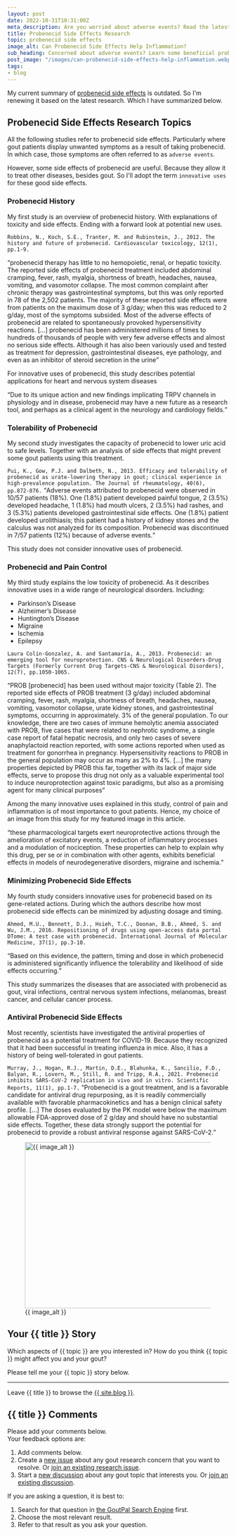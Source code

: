 ```yaml
---
layout: post
date: 2022-10-31T10:31:00Z
meta_description: Are you worried about adverse events? Read the latest research. Then learn some beneficial probenecid side effects.
title: Probenecid Side Effects Research
topic: probenecid side effects
image_alt: Can Probenecid Side Effects Help Inflammation?
sub_heading: Concerned about adverse events? Learn some beneficial probenecid side effects.
post_image: "/images/can-probenecid-side-effects-help-inflammation.webp"
tags:
- blog
---
```

<p>My current summary of <a href="https://goutpal.com/gout-treatment/avoid-gout/probenecid-side-effects/">probenecid side effects</a> is outdated. So I'm renewing it based on the latest research. Which I have summarized below.</p>
<h2 id="topics">Probenecid Side Effects Research Topics</h2>
<p>All the following studies refer to probenecid side effects. Particularly where gout patients display unwanted symptoms as a result of taking probenecid. In which case, those symptoms are often referred to as <code>adverse events</code>.</p>
<p>However, some side effects of probenecid are useful. Because they allow it to treat other diseases, besides gout. So I'll adopt the term <code>innovative uses</code> for these good side effects.</p>
<h3 id="history">Probenecid History</h3>
<p>My first study is an overview of probenecid history. With explanations of toxicity and side effects. Ending with a forward look at potential new uses.</p>
<p><code>Robbins, N., Koch, S.E., Tranter, M. and Rubinstein, J., 2012. The history and future of probenecid. Cardiovascular toxicology, 12(1), pp.1-9.</code></p>

<q cite="https://doi.org/10.1007/s12012-011-9145-8">probenecid therapy has little to no hemopoietic, renal, or hepatic toxicity. The reported side effects of probenecid treatment included abdominal cramping, fever, rash, myalgia, shortness of breath, headaches, nausea, vomiting, and vasomotor collapse. The most common complaint after chronic therapy was gastrointestinal symptoms, but this was only reported in 78 of the 2,502 patients. The majority of these reported side effects were from patients on the maximum dose of 3 g/day; when this was reduced to 2 g/day, most of the symptoms subsided. Most of the adverse effects of probenecid are related to spontaneously provoked hypersensitivity reactions. […] probenecid has been administered millions of times to hundreds of thousands of people with very few adverse effects and almost no serious side effects. Although it has also been variously used and tested as treatment for depression, gastrointestinal diseases, eye pathology, and even as an inhibitor of steroid secretion in the urine</q>
<p>For innovative uses of probenecid, this study describes potential applications for heart and nervous system diseases</p>
<p><q cite="https://doi.org/10.1007/s12012-011-9145-8">Due to its unique action and new findings implicating TRPV
channels in physiology and in disease, probenecid may
have a new future as a research tool, and perhaps as a
clinical agent in the neurology and cardiology fields.</q></p>
<h3 id="tolerability">Tolerability of Probenecid</h3>
<p>My second study investigates the capacity of probenecid to lower uric acid to safe levels. Together with an analysis of side effects that might prevent some gout patients using this treatment.</p>
<p><code>Pui, K., Gow, P.J. and Dalbeth, N., 2013. Efficacy and tolerability of probenecid as urate-lowering therapy in gout; clinical experience in high-prevalence population. The Journal of rheumatology, 40(6), pp.872-876.</code>
<q cite="https://doi.org/10.3899/jrheum.121301">Adverse events attributed to probenecid were observed in 10/57 patients (18%). One (1.8%) patient developed painful tongue, 2 (3.5%) developed headache, 1 (1.8%) had mouth ulcers, 2 (3.5%) had rashes, and 3 (5.3%) patients developed gastrointestinal side effects. One (1.8%) patient developed urolithiasis; this patient had a history of kidney stones and the calculus was not analyzed for its composition. Probenecid was discontinued in 7/57 patients (12%) because of adverse events.</q></p>
<p>This study does not consider innovative uses of probenecid.</p>
<h3 id="pain">Probenecid and Pain Control</h3>
<p>My third study explains the low toxicity of probenecid. As it describes innovative uses in a wide range of neurological disorders. Including: </p>
<ul>
<li>Parkinson’s Disease</li>
<li>Alzheimer’s Disease</li>
<li>Huntington’s Disease</li>
<li>Migraine</li>
<li>Ischemia</li>
<li>Epilepsy</li>
</ul>
<p><code>Laura Colin-Gonzalez, A. and Santamaría, A., 2013. Probenecid: an emerging tool for neuroprotection. CNS &amp; Neurological Disorders-Drug Targets (Formerly Current Drug Targets-CNS &amp; Neurological Disorders), 12(7), pp.1050-1065.</code></p>
<p><q cite="https://doi.org/10.2174/18715273113129990090">PROB [probenecid] has been used without major toxicity (Table 2). The reported side effects of PROB treatment (3 g/day) included abdominal cramping, fever, rash, myalgia, shortness of breath, headaches, nausea, vomiting, vasomotor collapse, urate kidney stones, and gastrointestinal symptoms, occurring in approximately. 3% of the general population. To our knowledge, there are two cases of immune hemolytic anemia associated with PROB, five cases that were related to nephrotic syndrome, a single case report of fatal hepatic necrosis, and only two cases of severe anaphylactoid reaction reported, with some actions reported when used as treatment for gonorrhea in pregnancy. 
Hypersensitivity reactions to PROB in the general population may occur as many as 2% to 4%. […] the many properties depicted by PROB this far, together with its lack of major side effects, serve to propose this drug not only as a valuable experimental tool to induce neuroprotection against toxic paradigms, but also as a promising agent for many clinical purposes</q></p>
<p>Among the many innovative uses explained in this study, control of pain and inflammation is of most importance to gout patients. Hence, my choice of an image from this study for my featured image in this article.</p>
<p><q cite="https://doi.org/10.2174/18715273113129990090">these pharmacological targets exert neuroprotective actions through the amelioration of excitatory events, a reduction of inflammatory processes and a modulation of nociception. These properties can help to explain why this drug, per se or in combination with other agents, exhibits beneficial effects in models of neurodegenerative disorders, migraine and ischemia.</q></p>
<h3 id="minimizing">Minimizing Probenecid Side Effects</h3>
<p>My fourth study considers innovative uses for probenecid based on its gene-related actions. During which the authors describe how most probenecid side effects can be minimized by adjusting dosage and timing.</p>
<p><code>Ahmed, M.U., Bennett, D.J., Hsieh, T.C., Doonan, B.B., Ahmed, S. and Wu, J.M., 2016. Repositioning of drugs using open-access data portal DTome: A test case with probenecid. International Journal of Molecular Medicine, 37(1), pp.3-10.</code></p>
<p><q cite="https://doi.org/10.3892/ijmm.2015.2411">Based on this evidence, the pattern, timing and dose in which probenecid is administered significantly influence the tolerability and likelihood of side effects occurring.</q></p>
<p>This study summarizes the diseases that are associated with probenecid as gout, viral infections, central nervous system infections, melanomas, breast cancer, and cellular cancer process.</p>
<h3 id="antiviral">Antiviral Probenecid Side Effects</h3>
<p>Most recently, scientists have investigated the antiviral properties of probenecid as a potential treatment for COVID-19. Because they recognized that it had been successful in treating influenza in mice. Also, it has a history of being well-tolerated in gout patients.</p>
<p><code>Murray, J., Hogan, R.J., Martin, D.E., Blahunka, K., Sancilio, F.D., Balyan, R., Lovern, M., Still, R. and Tripp, R.A., 2021. Probenecid inhibits SARS-CoV-2 replication in vivo and in vitro. Scientific Reports, 11(1), pp.1-7.</code>
<q cite="https://doi.org/10.1038/s41598-021-97658-w">Probenecid is a gout treatment, and is a favorable candidate for antiviral drug repurposing, as it is readily commercially available with favorable pharmacokinetics and has a benign clinical safety profile. […] The doses evaluated by the PK model were below the maximum allowable FDA-approved dose of 2 g/day and should have no substantial side effects. Together, these data strongly support the potential for probenecid to provide a robust antiviral response against SARS-CoV-2.</q></p>
<figure id="image" class="inner">
<img src="{{ post_image }}" alt="{{ image_alt }}"  width="610" height="377">
  <figcaption>{{ image_alt }}</figcaption>
</figure>
<h2 id="next">Your {{ title }} Story</h2>

Which aspects of {{ topic }} are you interested in? How do you think {{ topic }} might affect you and your gout?

Please tell me your {{ topic }} story below.

<hr>
Leave {{ title }} to browse the <a href="/blog">{{ site.blog }}</a>.

<h2 id="comments">{{ title }} Comments</h2>
<p>Please add your comments below.<br />
Your feedback options are:</p>
<ol>
<li>Add comments below.</li>
<li>Create a <a href="https://github.com/kct2020/goutpal-info-11ty/issues/new/choose">new issue</a> about any gout research concern that you want to resolve. Or <a href="https://github.com/kct2020/goutpal-info-11ty/issues">join an existing research issue</a>.</li>
<li>Start a <a href="https://github.com/kct2020/goutpal-com-skeleventy/discussions/new">new discussion</a> about any gout topic that interests you. Or <a href="https://github.com/kct2020/goutpal-com-skeleventy/discussions">join an existing discussion</a>.</li>
</ol>
<p>If you are asking a question, it is best to:</p>
<ol>
<li>Search for that question in <a href="https://cse.google.com/cse?cof=FORID:0&cx=partner-pub-4857169685716700:9780732506">the GoutPal Search Engine</a> first.</li>
<li>Choose the most relevant result.</li>
<li>Refer to that result as you ask your question.</li>
</ol>
<script src="https://giscus.app/client.js"
        data-repo="kct2020/goutpal-com-skeleventy"
        data-repo-id="R_kgDOGVSRQQ"
        data-category="GoutPal Links Comments🗣"
        data-category-id="DIC_kwDOGVSRQc4CRbFp"
        data-mapping="title"
        data-strict="0"
        data-reactions-enabled="1"
        data-emit-metadata="1"
        data-input-position="top"
        data-theme="light_tritanopia"
        data-lang="en"
        data-loading="lazy"
        crossorigin="anonymous"
        async>
</script>